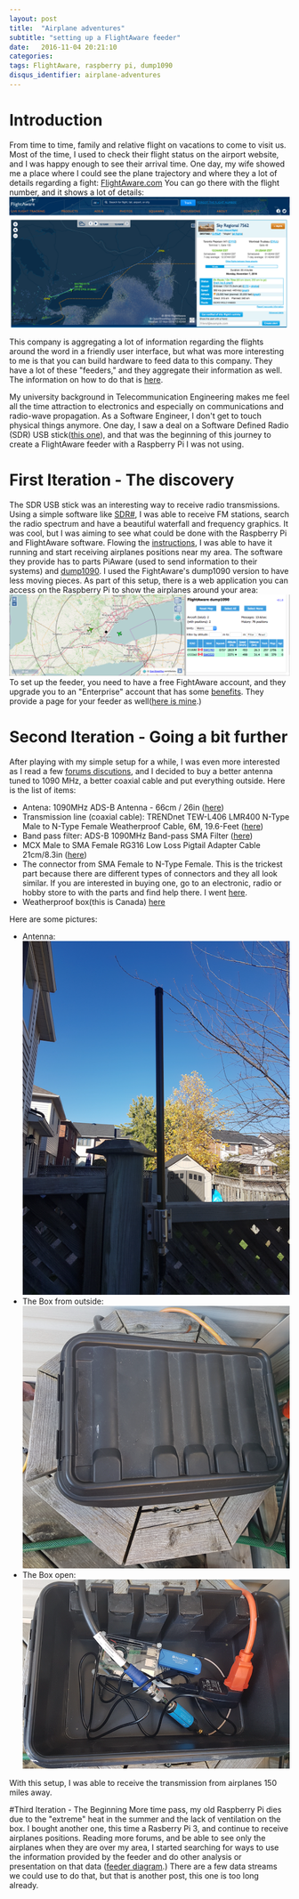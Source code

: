 ```yaml
---
layout: post
title:  "Airplane adventures"
subtitle: "setting up a FlightAware feeder"
date:   2016-11-04 20:21:10
categories: 
tags: FlightAware, raspberry pi, dump1090
disqus_identifier: airplane-adventures
---
```

# Introduction
From time to time, family and relative flight on vacations to come to visit us. Most of the time, I used to check their flight status on the airport website, and I was happy enough to see their arrival time. One day, my wife showed me a place where I could see the plane trajectory and where they a lot of details regarding a fight: [FlightAware.com](http://flightaware.com/) You can go there with the flight number, and it shows a lot of details:
![FlightAwareWebSite](/images/2016-11-04/FlightAwareWebSite.png)

This company is aggregating a lot of information regarding the flights around the word in a friendly user interface, but what was more interesting to me is that you can build hardware to feed data to this company. They have a lot of these "feeders," and they aggregate their information as well.  The information on how to do that is [here](http://flightaware.com/adsb/piaware/build). 

My university background in Telecommunication Engineering makes me feel all the time attraction to electronics and especially on communications and radio-wave propagation. As a Software Engineer, I don't get to touch physical things anymore. One day, I saw a deal on a Software Defined Radio (SDR) USB stick([this one](https://www.amazon.ca/gp/product/B00PAGS0HO)), and that was the beginning of this journey to create a FlightAware feeder with a Raspberry Pi I was not using.

# First Iteration - The discovery
The SDR USB stick was an interesting way to receive radio transmissions. Using a simple software like [SDR#](http://www.rtl-sdr.com/rtl-sdr-quick-start-guide/), I was able to receive FM stations, search the radio spectrum and have a beautiful waterfall and frequency graphics. It was cool, but I was aiming to see what could be done with the Raspberry Pi and FlightAware software. Flowing the [instructions](http://flightaware.com/adsb/piaware/install), I was able to have it running and start receiving airplanes positions near my area. The software they provide has to parts PiAware (used to send information to their systems) and [dump1090](https://github.com/antirez/dump1090). I used the FightAware's dump1090 version to have less moving pieces. As part of this setup, there is a web application you can access on the Raspberry Pi to show the airplanes around your area: 
![Local dump1090](/images/2016-11-04/FlightAware_dump1090.png)
To set up the feeder, you need to have a free FightAware account, and they upgrade you to an "Enterprise" account that has some [benefits](http://flightaware.com/commercial/premium/). They provide a page for your feeder as well([here is mine](http://flightaware.com/adsb/stats/user/darienmt).)

# Second Iteration - Going a bit further
After playing with my simple setup for a while, I was even more interested as I read a few [forums discutions](https://discussions.flightaware.com/ads-b-flight-tracking-f21/), and I decided to buy a better antenna tuned to 1090 MHz, a better coaxial cable and put everything outside. Here is the list of items:

- Antena: 1090MHz ADS-B Antenna - 66cm / 26in ([here](https://www.amazon.ca/dp/B00WZL6WPO))
- Transmission line (coaxial cable): TRENDnet TEW-L406 LMR400 N-Type Male to N-Type Female Weatherproof Cable, 6M, 19.6-Feet ([here](https://www.amazon.ca/gp/product/B000ERCO0I))
- Band pass filter: ADS-B 1090MHz Band-pass SMA Filter ([here]( https://www.amazon.ca/gp/product/B010GBQXK8))
- MCX Male to SMA Female RG316 Low Loss Pigtail Adapter Cable 21cm/8.3in ([here](https://www.amazon.ca/gp/product/B00K85HFR8))
- The connector from SMA Female to N-Type Female. This is the trickest part because there are different types of connectors and they all look similar. If you are interested in buying one, go to an electronic, radio or hobby store to with the parts and find help there. I went [here](http://sayal.com/zinc/index.asp). 
- Weatherproof box(this is Canada) [here](https://www.amazon.ca/gp/product/B006EUHRK6)

Here are some pictures:

- Antenna:
![Antenna](/images/2016-11-04/Antenna.png)
- The Box from outside:
![The box close](/images/2016-11-04/BoxClose.png)
- The Box open:
![The box close](/images/2016-11-04/BoxOpen.png)

With this setup, I was able to receive the transmission from airplanes 150 miles away.

#Third Iteration - The Beginning
More time pass, my old Raspberry Pi dies due to the "extreme" heat in the summer and the lack of ventilation on the box. I bought another one, this time a Rasberry Pi 3, and continue to receive airplanes positions. 
Reading more forums, and be able to see only the airplanes when they are over my area, I started searching for ways to use the information provided by the feeder and do other analysis or presentation on that data ([feeder diagram](http://flightaware.com/adsb/piaware/about).) There are a few data streams we could use to do that, but that is another post, this one is too long already. 